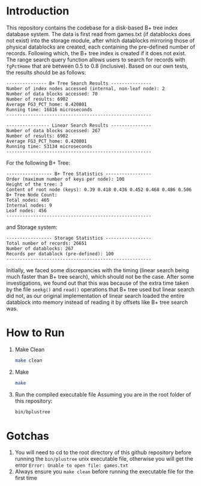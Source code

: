 # Introduction
This repository contains the codebase for a disk-based B+ tree index database system. The data is first read from games.txt (if datablocks does not exist) into the storage module, after which datablocks mirroring those of physical datablocks are created, each containing the pre-defined number of records. Following which, the B+ tree index is created if it does not exist. The range search query function allows users to search for records with `fgPctHome` that are between 0.5 to 0.8 (inclusive). Based on our own tests, the results should be as follows:

```
--------------- B+ Tree Search Results ---------------
Number of index nodes accessed (internal, non-leaf node): 2
Number of data blocks accessed: 70
Number of results: 6902
Average FG3_PCT_home: 0.420801
Running time: 16816 microseconds
------------------------------------------------------

---------------- Linear Search Results ---------------
Number of data blocks accessed: 267
Number of results: 6902
Average FG3_PCT_home: 0.420801
Running time: 53134 microseconds
------------------------------------------------------
```

For the following B+ Tree:
```
----------------- B+ Tree Statistics -----------------
Order (maximum number of keys per node): 100
Height of the tree: 3
Content of root node (keys): 0.39 0.418 0.436 0.452 0.468 0.486 0.506 
B+ Tree Node Count:
Total nodes: 465
Internal nodes: 9
Leaf nodes: 456
------------------------------------------------------
```

and Storage system:
```
----------------- Storage Statistics -----------------
Total number of records: 26651
Number of datablocks: 267
Records per datablock (pre-defined): 100
------------------------------------------------------
```

Initially, we faced some discrepancies with the timing (linear search being much faster than B+ tree search), which should not be the case. After some investigations, we found out that this was because of the extra time taken by the file `seekg()` and `read()` operations that B+ tree used but linear search did not, as our original implementation of linear search loaded the entire datablock into memory instead of reading it by offsets like B+ tree search was.

# How to Run
1. Make Clean
   ```bash
   make clean
   ```
2. Make
   ```bash
   make
   ```
3. Run the compiled executable file
   Assuming you are in the root folder of this repository:
   ```bash
   bin/bplustree
   ```
   
# Gotchas
1. You will need to cd to the root directory of this github repository before running the `bin/plustree` unix executable file, otherwise you will get the error `Error: Unable to open file: games.txt`
2. Always ensure you `make clean` before running the executable file for the first time

